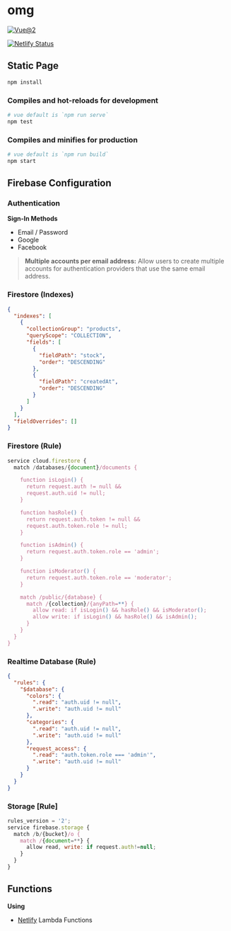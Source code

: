 # omg

[![Vue@2](https://github.com/etherio/omg/workflows/Vue@2/badge.svg)](https://github.com/etherio/omg/actions)

[![Netlify Status](https://api.netlify.com/api/v1/badges/4a1fea98-6608-4e58-a29b-ebf2f2d7910b/deploy-status)](https://app.netlify.com/sites/serene-galileo-f84e05/deploys)

## Static Page

```sh
npm install
```

### Compiles and hot-reloads for development

```sh
# vue default is `npm run serve`
npm test
```

### Compiles and minifies for production

```sh
# vue default is `npm run build`
npm start
```

## Firebase Configuration

### Authentication

**Sign-In Methods**

- Email / Password
- Google
- Facebook

> **Multiple accounts per email address:** Allow users to create multiple accounts for authentication providers that use the same email address.

### Firestore (Indexes)

```json
{
  "indexes": [
    {
      "collectionGroup": "products",
      "queryScope": "COLLECTION",
      "fields": [
        {
          "fieldPath": "stock",
          "order": "DESCENDING"
        },
        {
          "fieldPath": "createdAt",
          "order": "DESCENDING"
        }
      ]
    }
  ],
  "fieldOverrides": []
}
```

### Firestore (Rule)

```js
service cloud.firestore {
  match /databases/{document}/documents {

    function isLogin() {
      return request.auth != null &&
      request.auth.uid != null;
    }

    function hasRole() {
      return request.auth.token != null &&
      request.auth.token.role != null;
    }

    function isAdmin() {
      return request.auth.token.role == 'admin';
    }

    function isModerator() {
      return request.auth.token.role == 'moderator';
    }

    match /public/{database} {
      match /{collection}/{anyPath=**} {
        allow read: if isLogin() && hasRole() && isModerator();
        allow write: if isLogin() && hasRole() && isAdmin();
      }
    }
  }
}
```

### Realtime Database (Rule)

```json
{
  "rules": {
    "$database": {
      "colors": {
        ".read": "auth.uid != null",
        ".write": "auth.uid != null"
      },
      "categories": {
        ".read": "auth.uid != null",
        ".write": "auth.uid != null"
      },
      "request_access": {
        ".read": "auth.token.role === 'admin'",
        ".write": "auth.uid != null"
      }
    }
  }
}
```

### Storage [Rule]

```js
rules_version = '2';
service firebase.storage {
  match /b/{bucket}/o {
    match /{document=**} {
      allow read, write: if request.auth!=null;
    }
  }
}
```

## Functions

**Using**

- [Netlify](https://netlify.com) Lambda Functions
